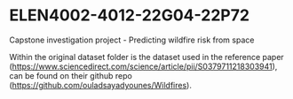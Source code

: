 # ELEN4002-4012-22G04-22P72
Capstone investigation project - Predicting wildfire risk from space

Within the original dataset folder is the dataset used in the reference paper (https://www.sciencedirect.com/science/article/pii/S0379711218303941), can be found on their github repo (https://github.com/ouladsayadyounes/Wildfires).

